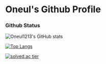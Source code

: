# Oneul's Github Profile

### Github Status
![Oneul1213's GitHub stats](https://github-readme-stats.vercel.app/api?username=Oneul1213&theme=vue&show_icons=true)

[![Top Langs](https://github-readme-stats.vercel.app/api/top-langs/?username=Oneul1213&layout=compact&theme=vue)](https://github.com/oneul1213/github-readme-stats)

[![solved.ac tier](http://mazassumnida.wtf/api/v2/generate_badge?boj={bbtfly98})](https://solved.ac/{bbtfly98})

